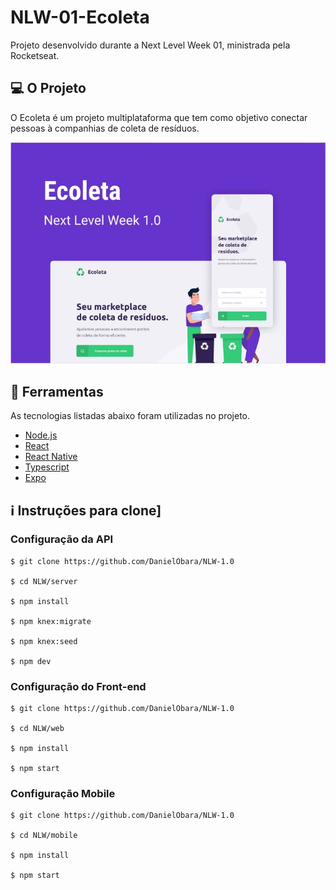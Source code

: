 # NLW-01-Ecoleta
Projeto desenvolvido durante a Next Level Week 01, ministrada pela Rocketseat.

## :computer: O Projeto
O Ecoleta é um projeto multiplataforma que tem como objetivo conectar pessoas à companhias de coleta de resíduos.
<p align="center">
  <img src="Capturar.JPG" />
</p>

## :rocket: Ferramentas
As tecnologias listadas abaixo foram utilizadas no projeto.
- [Node.js](https://nodejs.org/en/)
- [React](https://pt-br.reactjs.org)
- [React Native](https://reactnative.dev)
- [Typescript](https://www.typescriptlang.org)
- [Expo](https://expo.io)

## :information_source: Instruções para clone]
### Configuração da API
```git
$ git clone https://github.com/DanielObara/NLW-1.0

$ cd NLW/server

$ npm install

$ npm knex:migrate

$ npm knex:seed

$ npm dev
```

### Configuração do Front-end
```
$ git clone https://github.com/DanielObara/NLW-1.0

$ cd NLW/web

$ npm install

$ npm start

```

### Configuração Mobile
```
$ git clone https://github.com/DanielObara/NLW-1.0

$ cd NLW/mobile

$ npm install

$ npm start

```
